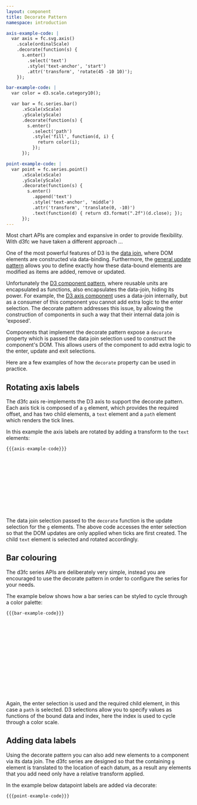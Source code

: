 ```yaml
---
layout: component
title: Decorate Pattern
namespace: introduction

axis-example-code: |
  var axis = fc.svg.axis()
    .scale(ordinalScale)
    .decorate(function(s) {
      s.enter()
        .select('text')
        .style('text-anchor', 'start')
        .attr('transform', 'rotate(45 -10 10)');
    });

bar-example-code: |
  var color = d3.scale.category10();

  var bar = fc.series.bar()
      .xScale(xScale)
      .yScale(yScale)
      .decorate(function(s) {
        s.enter()
          .select('path')
          .style('fill', function(d, i) {
            return color(i);
          });
      });

point-example-code: |
  var point = fc.series.point()
      .xScale(xScale)
      .yScale(yScale)
      .decorate(function(s) {
        s.enter()
          .append('text')
          .style('text-anchor', 'middle')
          .attr('transform', 'translate(0, -10)')
          .text(function(d) { return d3.format(".2f")(d.close); });
      });
---
```


Most chart APIs are complex and expansive in order to provide flexibility. With d3fc we have taken a different approach ...

One of the most powerful features of D3 is the [data join](http://bost.ocks.org/mike/join/), where DOM elements are constructed via data-binding. Furthermore, the [general update pattern](http://bl.ocks.org/3808218) allows you to define exactly how these data-bound elements are modified as items are added, remove or updated.

Unfortunately the [D3 component pattern](http://bost.ocks.org/mike/chart/), where reusable units are encapsulated as functions, also encapsulates the data-join, hiding its power. For example, the [D3 axis component](https://github.com/mbostock/d3/wiki/SVG-Axes) uses a data-join internally, but as a consumer of this component you cannot add extra logic to the enter selection. The decorate pattern addresses this issue, by allowing the construction of components in such a way that their internal data join is 'exposed'.

Components that implement the decorate pattern expose a `decorate` property which is passed the data join selection used to construct the component's DOM. This allows users of the component to add extra logic to the enter, update and exit selections.

Here are a few examples of how the `decorate` property can be used in practice.

## Rotating axis labels

The d3fc axis re-implements the D3 axis to support the decorate pattern. Each axis tick is composed of a `g` element, which provides the required offset, and has two child elements, a `text` element and a `path` element which renders the tick lines.

In this example the axis labels are rotated by adding a transform to the `text` elements:

```js
{{{axis-example-code}}}
```

<style type="text/css">
  .tick text {
    font-size: 13px;
  }
</style>

<svg class="axis-container" id="axis-example"></svg>

<script type="text/javascript">
(function() {
  var width = $("#axis-example").width();

  var linearScale = d3.scale.linear()
    .domain([0, 140])
    .range([0, width])
    .nice();

  var ordinalScale = d3.scale.ordinal()
    .domain(['Carrots', 'Bananas', 'Sausages', 'Pickles', 'Aubergines', 'Artichokes', 'Spinach', 'Cucumber'])
    .rangePoints([0, width], 1);

  {{{axis-example-code}}}

  d3.select('#axis-example')
    .call(axis);
}());
</script>

The data join selection passed to the `decorate` function is the update selection for the `g` elements. The above code accesses the enter selection so that the DOM updates are only applied when ticks are first created. The child `text` element is selected and rotated accordingly.

## Bar colouring

The d3fc series APIs are deliberately very simple, instead you are encouraged to use the decorate pattern in order to configure the series for your needs.

The example below shows how a bar series can be styled to cycle through a color palette:

```js
{{{bar-example-code}}}
```

<style type="text/css">
  .bar path {
    stroke-width: 0;
  }
</style>

<div id="bar-example" class="chart" style="height: 200px"> </div>

<script type="text/javascript">
(function() {
  var f = createFixture('#bar-example', null, 200, 10, function() { return true; });
  var container = f.container, data = f.data,
    xScale = f.xScale, yScale = f.yScale;

  {{{bar-example-code}}}

  container.append('g')
      .datum(data)
      .call(bar);
}());
</script>

Again, the enter selection is used and the required child element, in this case a `path` is selected. D3 selections allow you to specify values as functions of the bound data and index, here the index is used to cycle through a color scale.

## Adding data labels

Using the decorate pattern you can also add new elements to a component via its data join. The d3fc series are designed so that the containing `g` element is translated to the location of each datum, as a result any elements that you add need only have a relative transform applied.

In the example below datapoint labels are added via decorate:

```js
{{{point-example-code}}}
```

<div id="label-example" class="chart" style="height: 200px"> </div>

<script type="text/javascript">
(function() {
  var f = createFixture('#label-example', null, 200, 10, function() { return true; });
  var container = f.container, data = f.data,
    xScale = f.xScale, yScale = f.yScale;

  {{{point-example-code}}}

  container.append('g')
      .datum(data)
      .call(point);
}());
</script>

